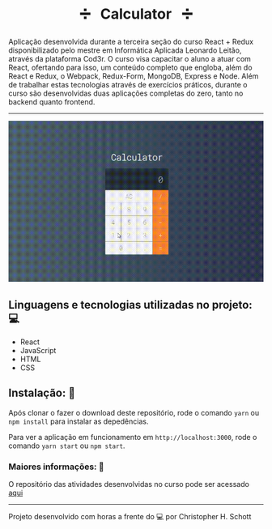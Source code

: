 # <p align="center"> :heavy_division_sign: &nbsp; Calculator &nbsp; :heavy_division_sign: </p>

Aplicação desenvolvida durante a terceira seção do curso React + Redux disponibilizado pelo mestre em Informática Aplicada Leonardo Leitão, através da plataforma Cod3r. O curso visa capacitar o aluno a atuar com React, ofertando para isso, um conteúdo completo que engloba, além do React e Redux, o Webpack, Redux-Form, MongoDB, Express e Node. Além de trabalhar estas tecnologias através de exercícios práticos, durante o curso são desenvolvidas duas aplicações completas do zero, tanto no backend quanto frontend.

<hr>
<p align="center">
  <img src="https://github.com/ChristopherHauschild/curso-react-redux/blob/master/calculator/CALC.gif?raw=true"/>
</p>

## Linguagens e tecnologias utilizadas no projeto: :computer:
<ul>
  <li>React</li>
  <li>JavaScript</li>
  <li>HTML</li>
  <li>CSS</li>
</ul>

## Instalação: :rocket:

Após clonar o fazer o download deste repositório, rode o comando `yarn` ou `npm install` para instalar as depedências.

Para ver a aplicação em funcionamento em `http://localhost:3000`, rode o comando `yarn start` ou `npm start`.

### Maiores informações: :pencil:

O repositório das atividades desenvolvidas no curso pode ser acessado <a href="https://github.com/ChristopherHauschild/curso-react-redux">aqui</a>

<hr>

Projeto desenvolvido com horas a frente do :computer: por Christopher H. Schott
